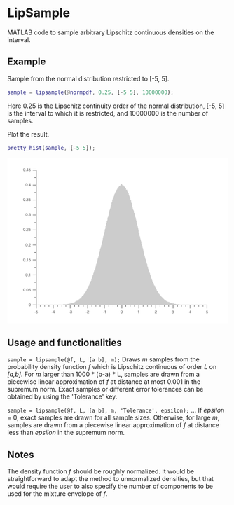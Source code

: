 # LipSample
MATLAB code to sample arbitrary Lipschitz continuous densities on the interval.

## Example

Sample from the normal distribution restricted to [-5, 5].

```matlab
sample = lipsample(@normpdf, 0.25, [-5 5], 10000000);
```
Here 0.25 is the Lipschitz continuity order of the normal distribution, [-5, 5] is the interval to which it is restricted, and 10000000 is the number of samples.

Plot the result.

```matlab
pretty_hist(sample, [-5 5]);
```

![](norm_sample.png)

## Usage and functionalities

`sample = lipsample(@f, L, [a b], m);` Draws _m_ samples from the probability density function _f_ which is Lipschitz continuous of order _L_ on _[a,b]_. For _m_ larger than 1000 * (b-a) * L, samples are drawn from a piecewise linear approximation of _f_ at distance at most 0.001 in the supremum norm. Exact samples or different error tolerances can be obtained by using the 'Tolerance' key.

`sample = lipsample(@f, L, [a b], m, 'Tolerance', epsilon);` ... If _epsilon_ = 0, exact samples are drawn for all sample sizes. Otherwise, for large _m_, samples are drawn from a piecewise linear approximation of _f_ at distance less than _epsilon_ in the supremum norm.

## Notes
The density function _f_ should be roughly normalized. It would be straightforward to adapt the method to unnormalized densities, but that would require the user to also specify the number of components to be used for the mixture envelope of _f_. 
